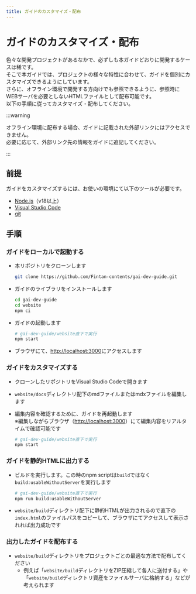 ```yaml
---
title: ガイドのカスタマイズ・配布
---
```


# ガイドのカスタマイズ・配布

色々な開発プロジェクトがあるなかで、必ずしも本ガイドどおりに開発するケースは稀です。<br/>
そこで本ガイドでは、プロジェクトの様々な特性に合わせて、ガイドを個別にカスタマイズできるようにしています。<br/>
さらに、オフライン環境で開発する方向けでも参照できるように、参照時にWEBサーバを必要としないHTMLファイルとして配布可能です。<br/>
以下の手順に従ってカスタマイズ・配布してください。

:::warning

オフライン環境に配布する場合、ガイドに記載された外部リンクにはアクセスできません。<br/>
必要に応じて、外部リンク先の情報をガイドに追記してください。

:::

## 前提

ガイドをカスタマイズするには、お使いの環境にて以下のツールが必要です。

- [Node.js](https://nodejs.org/en/)（v18以上）
- [Visual Studio Code](https://code.visualstudio.com/)
- [git](https://git-scm.com/)

## 手順

### ガイドをローカルで起動する

- 本リポジトリをクローンします

  ```bash
  git clone https://github.com/Fintan-contents/gai-dev-guide.git
  ```

- ガイドのライブラリをインストールします

  ```bash
  cd gai-dev-guide
  cd website
  npm ci
  ```

- ガイドの起動します

  ```bash
  # gai-dev-guide/website直下で実行
  npm start
  ```

- ブラウザにて、[http://localhost:3000](http://localhost:3000)にアクセスします

### ガイドをカスタマイズする

- クローンしたリポジトリをVisual Studio Codeで開きます
- `website/docs`ディレクトリ配下のmdファイルまたはmdxファイルを編集します
- 編集内容を確認するために、ガイドを再起動します<br/> ※編集しながらブラウザ（[http://localhost:3000](http://localhost:3000)）にて編集内容をリアルタイムで確認可能です

  ```bash
  # gai-dev-guide/website直下で実行
  npm start
  ```

### ガイドを静的HTMLに出力する

- ビルドを実行します。この時のnpm scriptは`build`ではなく`build:usableWithoutServer`を実行します

  ```bash
  # gai-dev-guide/website直下で実行
  npm run build:usableWithoutServer
  ```

- `website/build`ディレクトリ配下に静的HTMLが出力されるので直下の`index.html`のファイルパスをコピーして、ブラウザにてアクセスして表示されれば出力成功です

### 出力したガイドを配布する

- `website/build`ディレクトリをプロジェクトごとの最適な方法で配布してください
  - 例えば「`website/build`ディレクトリをZIP圧縮して各人に送付する」や「`website/build`ディレクトリ資産をファイルサーバに格納する」などが考えられます
